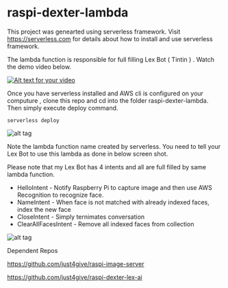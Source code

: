 # raspi-dexter-lambda

This project was genearted using serverless framework. Visit https://serverless.com for details about how to install and use serverless framework.

The lambda function is responsible for full filling Lex Bot ( Tintin ) . Watch the demo video below.

[![Alt text for your video](https://img.youtube.com/vi/OO2m5dOIiR4/0.jpg)](http://www.youtube.com/watch?v=OO2m5dOIiR4)


Once you have serverless installed and AWS cli is configured on your computure , clone this repo and cd into the folder raspi-dexter-lambda. Then simply execute deploy command.

```
serverless deploy
```

![alt tag](https://user-images.githubusercontent.com/9275193/37556298-73b61a10-29ca-11e8-844c-ce0fa6923a26.png)

Note the lambda function name created by serverless. You need to tell your Lex Bot to use this lambda as done in below screen shot.

Please note that my Lex Bot has 4 intents and all are full filled by same lambda function.

- HelloIntent - Notify Raspberry Pi to capture image and then use AWS Recognition to recognize face.
- NameIntent - When face is not matched with already indexed faces, index the new face
- CloseIntent - Simply ternimates conversation
- ClearAllFacesIntent - Remove all indexed faces from collection

![alt tag](https://user-images.githubusercontent.com/9275193/37556373-666c34e2-29cb-11e8-8851-928a77254177.png)


Dependent Repos

https://github.com/just4give/raspi-image-server

https://github.com/just4give/raspi-dexter-lex-ai
